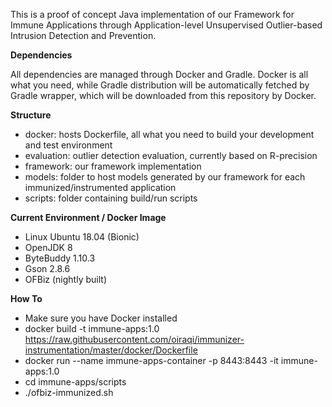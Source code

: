 This is a proof of concept Java implementation of our Framework for Immune Applications through Application-level Unsupervised Outlier-based Intrusion Detection and Prevention.

**Dependencies**

All dependencies are managed through Docker and Gradle. Docker is all what you need, while Gradle distribution will be automatically fetched by Gradle wrapper, which will be downloaded from this repository by Docker.

**Structure**
- docker: hosts Dockerfile, all what you need to build your development and test environment
- evaluation: outlier detection evaluation, currently based on R-precision
- framework: our framework implementation
- models: folder to host models generated by our framework for each immunized/instrumented application
- scripts: folder containing build/run scripts

**Current Environment / Docker Image**
- Linux Ubuntu 18.04 (Bionic)
- OpenJDK 8
- ByteBuddy 1.10.3
- Gson 2.8.6
- OFBiz (nightly built)

**How To**
- Make sure you have Docker installed
- docker build -t immune-apps:1.0 https://raw.githubusercontent.com/oiraqi/immunizer-instrumentation/master/docker/Dockerfile
- docker run --name immune-apps-container -p 8443:8443 -it immune-apps:1.0
- cd immune-apps/scripts
- ./ofbiz-immunized.sh
